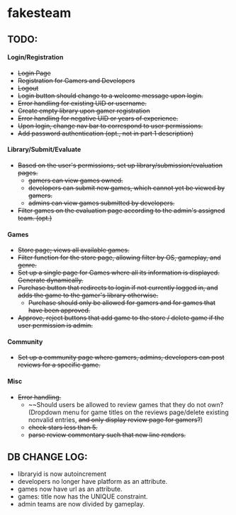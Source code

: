 # fakesteam
## TODO:
#### Login/Registration
* ~~Login Page~~
* ~~Registration for Gamers and Developers~~
* ~~Logout~~
* ~~Login button should change to a welcome message upon login.~~
* ~~Error handling for existing UID or username.~~
* ~~Create empty library upon gamer registration~~
* ~~Error handling for negative UID or years of experience.~~
* ~~Upon login, change nav bar to correspond to user permissions.~~
* ~~Add password authentication (opt., not in part 1 description)~~

#### Library/Submit/Evaluate
* ~~Based on the user's permissions, set up library/submission/evaluation pages.~~
    * ~~gamers can view games owned.~~
    * ~~developers can submit new games, which cannot yet be viewed by gamers.~~
    * ~~admins can view games submitted by developers.~~
* ~~Filter games on the evaluation page according to the admin's assigned team. (opt.)~~

#### Games
* ~~Store page; views all available games.~~
* ~~Filter function for the store page, allowing filter by OS, gameplay, and genre.~~
* ~~Set up a single page for Games where all its information is displayed. Generate dynamically.~~ 
* ~~Purchase button that redirects to login if not currently logged in, and adds the game to the gamer's library otherwise.~~
    * ~~Purchase should only be allowed for gamers and for games that have been approved.~~
* ~~Approve, reject buttons that add game to the store / delete game if the user permission is admin.~~

#### Community
* ~~Set up a community page where gamers, admins, developers can post reviews for a specific game.~~ 

#### Misc
* ~~Error handling.~~
    * ~~Should users be allowed to review games that they do not own? (Dropdown menu for game titles on the reviews page/delete existing nonvalid entries, ~~and only display review page for gamers?~~)
    * ~~check stars less than 5.~~
    * ~~parse review commentary such that new line renders.~~

## DB CHANGE LOG:
* libraryid is now autoincrement
* developers no longer have platform as an attribute.
* games now have url as an attribute.
* games: title now has the UNIQUE constraint. 
* admin teams are now divided by gameplay. 
